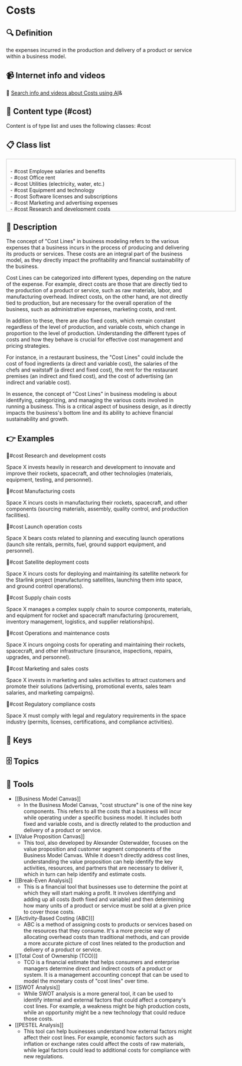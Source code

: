 
# Costs


## 🔍 Definition
the expenses incurred in the production and delivery of a product or service within a business model.


## 📹 Internet info and videos
🤖 [Search info and videos about Costs using AI](https://www.perplexity.ai/search?q=videos+about+Costs:+the+expenses+incurred+in+the+production+and+delivery+of+a+product+or+service+within+a+business+model.
)&

## 📰 Content type (#cost)
Content is of type list and uses the following classes: #cost



## 📋 Class list

<div style='max-height: 120px; overflow-y: auto; border: 1px solid #ccc; padding: 10px; width: 600px;'>
  <ul style='list-style-type: none; padding-left: 0;'>


<li>- #cost  Employee salaries and benefits</li>
<li>- #cost  Office rent</li>
<li>- #cost  Utilities (electricity, water, etc.)</li>
<li>- #cost  Equipment and technology</li>
<li>- #cost  Software licenses and subscriptions</li>
<li>- #cost  Marketing and advertising expenses</li>
<li>- #cost  Research and development costs</li>
<li>- #cost  Inventory or raw materials</li>
<li>- #cost  Manufacturing or production expenses</li>
<li>- #cost  Shipping and logistics costs</li>
<li>- #cost  Packaging materials</li>
<li>- #cost  Professional services (legal, accounting, consulting)</li>
<li>- #cost  Insurance premiums</li>
<li>- #cost  Travel and accommodation expenses</li>
<li>- #cost  Office supplies</li>
<li>- #cost  Website hosting and maintenance</li>
<li>- #cost  Customer acquisition costs</li>
<li>- #cost  IT infrastructure and support</li>
<li>- #cost  Cloud computing services</li>
<li>- #cost  Data storage and management</li>
<li>- #cost  Product development expenses</li>
<li>- #cost  Quality control and testing</li>
<li>- #cost  Regulatory compliance costs</li>
<li>- #cost  Intellectual property fees</li>
<li>- #cost  Sales and distribution expenses</li>
<li>- #cost  Customer support and service costs</li>
<li>- #cost  Training and development programs</li>
<li>- #cost  Event sponsorship or participation fees</li>
<li>- #cost  Market research and surveys</li>
<li>- #cost  Content creation and production</li>
<li>- #cost  Payment processing fees</li>
<li>- #cost  Taxes and government fees</li>
<li>- #cost  Depreciation and amortization</li>
<li>- #cost  Repairs and maintenance</li>
<li>- #cost  Outsourcing expenses</li>
<li>- #cost  Prototyping and samples</li>
<li>- #cost  Warranty and customer returns</li>
<li>- #cost  Data security and privacy measures</li>
<li>- #cost  Product or service certifications</li>
<li>- #cost  Affiliate or referral program costs</li>
<li>- #cost  Office furniture and equipment</li>
<li>- #cost  Packaging design and printing</li>
<li>- #cost  Employee training and education</li>
<li>- #cost  Sales commissions and incentives</li>
<li>- #cost  Legal disputes and settlements</li>
<li>- #cost  Customer retention and loyalty programs</li>
<li>- #cost  IT security and cybersecurity measures</li>
<li>- #cost  Market entry or expansion costs</li>
<li>- #cost  Debt servicing and interest payments</li>
<li>- #cost  Trade show or conference attendance</li>
<li>- #cost  Employee recruitment and hiring costs</li>
<li>- #cost  Product or service customization expenses</li>
<li>- #cost  Licensing or royalty fees</li>
<li>- #cost  Translation or localization services</li>
<li>- #cost  Bank fees and charges</li>
<li>- #cost  Contingency and emergency funds</li>
<li>- #cost  Product or service refresh or updates</li>
<li>- #cost  Customer feedback and satisfaction surveys</li>
<li>- #cost  Intellectual property infringement defense</li>
<li>- #cost  Outsourced customer support services</li>
<li>- #cost  Environmental sustainability initiatives</li>
<li>- #cost  Donations and sponsorships</li>
<li>- #cost  Performance bonuses and incentives</li>
<li>- #cost  Payment of dividends to investors</li>
<li>- #cost  Travel and entertainment expenses</li>
<li>- #cost  Product recalls and quality control issues</li>
<li>- #cost  Regulatory compliance audits</li>
<li>- #cost  Telecommunications and internet expenses</li>
<li>- #cost  Market analysis and competitive research</li>
<li>- #cost  Employee benefits and perks</li>
<li>- #cost  Office renovations or improvements</li>
<li>- #cost  Sales and marketing software tools</li>
<li>- #cost  Corporate branding and identity</li>
<li>- #cost  Patent or trademark registrations</li>
<li>- #cost  Legal and patent filings</li>
<li>- #cost  Audit and accounting fees</li>
<li>- #cost  Intellectual property licensing</li>
<li>- #cost  Product liability insurance</li>
<li>- #cost  Employee health and wellness programs</li>
<li>- #cost  Intellectual property enforcement</li>

  </ul>
</div>

## 📖 Description
The concept of "Cost Lines" in business modeling refers to the various expenses that a business incurs in the process of producing and delivering its products or services. These costs are an integral part of the business model, as they directly impact the profitability and financial sustainability of the business.

Cost Lines can be categorized into different types, depending on the nature of the expense. For example, direct costs are those that are directly tied to the production of a product or service, such as raw materials, labor, and manufacturing overhead. Indirect costs, on the other hand, are not directly tied to production, but are necessary for the overall operation of the business, such as administrative expenses, marketing costs, and rent.

In addition to these, there are also fixed costs, which remain constant regardless of the level of production, and variable costs, which change in proportion to the level of production. Understanding the different types of costs and how they behave is crucial for effective cost management and pricing strategies.

For instance, in a restaurant business, the "Cost Lines" could include the cost of food ingredients (a direct and variable cost), the salaries of the chefs and waitstaff (a direct and fixed cost), the rent for the restaurant premises (an indirect and fixed cost), and the cost of advertising (an indirect and variable cost).

In essence, the concept of "Cost Lines" in business modeling is about identifying, categorizing, and managing the various costs involved in running a business. This is a critical aspect of business design, as it directly impacts the business's bottom line and its ability to achieve financial sustainability and growth.

## 👉 Examples

💸#cost Research and development costs

Space X invests heavily in research and development to innovate and improve their rockets, spacecraft, and other technologies (materials, equipment, testing, and personnel).

💸#cost Manufacturing costs

Space X incurs costs in manufacturing their rockets, spacecraft, and other components (sourcing materials, assembly, quality control, and production facilities).

💸#cost Launch operation costs

Space X bears costs related to planning and executing launch operations (launch site rentals, permits, fuel, ground support equipment, and personnel).

💸#cost Satellite deployment costs

Space X incurs costs for deploying and maintaining its satellite network for the Starlink project (manufacturing satellites, launching them into space, and ground control operations).

💸#cost Supply chain costs

Space X manages a complex supply chain to source components, materials, and equipment for rocket and spacecraft manufacturing (procurement, inventory management, logistics, and supplier relationships).

💸#cost Operations and maintenance costs

Space X incurs ongoing costs for operating and maintaining their rockets, spacecraft, and other infrastructure (insurance, inspections, repairs, upgrades, and personnel).

💸#cost Marketing and sales costs

Space X invests in marketing and sales activities to attract customers and promote their solutions (advertising, promotional events, sales team salaries, and marketing campaigns).

💸#cost Regulatory compliance costs

Space X must comply with legal and regulatory requirements in the space industry (permits, licenses, certifications, and compliance activities).


## 🔑 Keys



## 🗄️ Topics


## 🧰 Tools
- [[Business Model Canvas]]
  - In the Business Model Canvas, "cost structure" is one of the nine key components. This refers to all the costs that a business will incur while operating under a specific business model. It includes both fixed and variable costs, and is directly related to the production and delivery of a product or service.
- [[Value Proposition Canvas]]
  - This tool, also developed by Alexander Osterwalder, focuses on the value proposition and customer segment components of the Business Model Canvas. While it doesn't directly address cost lines, understanding the value proposition can help identify the key activities, resources, and partners that are necessary to deliver it, which in turn can help identify and estimate costs.
- [[Break-Even Analysis]]
  - This is a financial tool that businesses use to determine the point at which they will start making a profit. It involves identifying and adding up all costs (both fixed and variable) and then determining how many units of a product or service must be sold at a given price to cover those costs.
- [[Activity-Based Costing (ABC)]]
  - ABC is a method of assigning costs to products or services based on the resources that they consume. It's a more precise way of allocating overhead costs than traditional methods, and can provide a more accurate picture of cost lines related to the production and delivery of a product or service.
- [[Total Cost of Ownership (TCO)]]
  - TCO is a financial estimate that helps consumers and enterprise managers determine direct and indirect costs of a product or system. It is a management accounting concept that can be used to model the monetary costs of "cost lines" over time.
- [[SWOT Analysis]]
  - While SWOT analysis is a more general tool, it can be used to identify internal and external factors that could affect a company's cost lines. For example, a weakness might be high production costs, while an opportunity might be a new technology that could reduce those costs.
- [[PESTEL Analysis]]
  - This tool can help businesses understand how external factors might affect their cost lines. For example, economic factors such as inflation or exchange rates could affect the costs of raw materials, while legal factors could lead to additional costs for compliance with new regulations.
